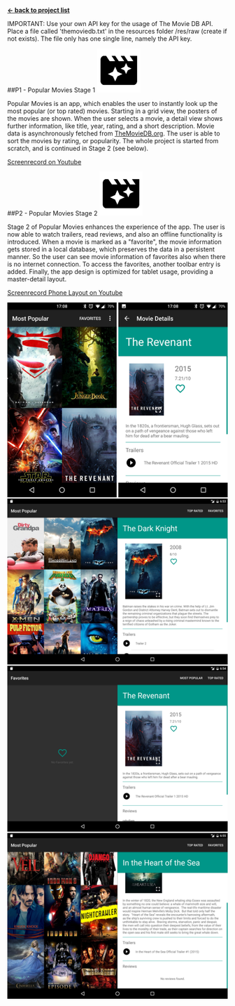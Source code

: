 **[← back to project list](README.md)**

IMPORTANT: 
Use your own API key for the usage of The Movie DB API. Place a file called 'themoviedb.txt' in the
resources folder /res/raw (create if not exists). The file only has one single line, namely the API key.

##P1 - Popular Movies Stage 1 <img style="position: center;" src="https://github.com/alex-gru/android_dev_nanodegree_udacity/blob/master/p1-p2-popularmovies/src/main/res/drawable-xxxhdpi/ic_movie_filter_black_48dp.png" width="100">

Popular Movies is an app, which enables the user to instantly look up the most popular (or top rated) movies. Starting in a grid view, the posters of the movies are shown. When the user selects a movie, a detail view shows further information, like title, year, rating, and a short description. Movie data is asynchronously fetched from [TheMovieDB.org](https://www.themoviedb.org/). The user is able to sort the movies by rating, or popularity. The whole project is started from scratch, and is continued in Stage 2 (see below). 


[Screenrecord on Youtube](https://www.youtube.com/watch?v=ZUfGoRsqetg)
    
##P2 - Popular Movies Stage 2 <img style="position: center;" src="https://github.com/alex-gru/android_dev_nanodegree_udacity/blob/master/p1-p2-popularmovies/src/main/res/drawable-xxxhdpi/ic_movie_filter_black_48dp.png" width="100">

Stage 2 of Popular Movies enhances the experience of the app. The user is now able to watch trailers, read reviews, and also an offline functionality is introduced. When a movie is marked as a "favorite", the movie information gets stored in a local database, which preserves the data in a persistent manner. So the user can see movie information of favorites also when there is no internet connection. To access the favorites, another toolbar entry is added. 
Finally, the app design is optimized for tablet usage, providing a master-detail layout.

[Screenrecord Phone Layout on Youtube](https://www.youtube.com/watch?v=iGYWjl--L5s)

<img style="position: center;" src="static/screenshots/P2 - Popular Movies Stage 2_Phone_1.png" width="250">
<img style="position: center;" src="static/screenshots/P2 - Popular Movies Stage 2_Phone_2.png" width="250">

<img style="position: center;" src="static/screenshots/P2 - Popular Movies Stage 2_Tablet_1.png" width="750">
<img style="position: center;" src="static/screenshots/P2 - Popular Movies Stage 2_Tablet_2.png" width="750">
<img style="position: center;" src="static/screenshots/P2 - Popular Movies Stage 2_Tablet_3.png" width="750">
